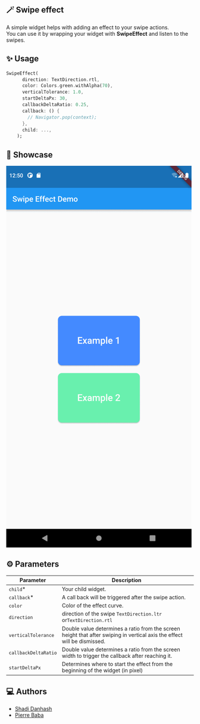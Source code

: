 <!-- 
This README describes the package. If you publish this package to pub.dev,
this README's contents appear on the landing page for your package.

For information about how to write a good package README, see the guide for
[writing package pages](https://dart.dev/guides/libraries/writing-package-pages). 

For general information about developing packages, see the Dart guide for
[creating packages](https://dart.dev/guides/libraries/create-library-packages)
and the Flutter guide for
[developing packages and plugins](https://flutter.dev/developing-packages). 
-->


## 🪄 Swipe effect
A simple widget helps with adding an effect to your swipe actions.<br>
You can use it by wrapping your widget with <b>SwipeEffect</b> and listen to the swipes.


## ✨ Usage


```dart
SwipeEffect(
      direction: TextDirection.rtl, 
      color: Colors.green.withAlpha(70),
      verticalTolerance: 1.0,
      startDeltaPx: 30,
      callbackDeltaRatio: 0.25,
      callback: () {
        // Navigator.pop(context);
      },
      child: ...,
    );
```
## 🔮 Showcase
![image](https://github.com/shadi-danhash/swipe_effect/blob/main/images/gif1.gif?raw=true)
## ⚙️ Parameters

| Parameter | Description |
|---|---|
| `child`* | Your child widget. |
| `callback`* | A call back will be triggered after the swipe action. |
| `color`| Color of the effect curve. |
| `direction` | direction of the swipe `TextDirection.ltr` or`TextDirection.rtl` |
| `verticalTolerance`| Double value determines a ratio from the screen height that after swiping in vertical axis the effect will be dismissed. |
| `callbackDeltaRatio`| Double value determines a ratio from the screen width to trigger the callback after reaching it.|
| `startDeltaPx`|Determines where to start the effect from the beginning of the widget (in pixel) |



## 💻 Authors

- [Shadi Danhash](https://github.com/shadi-danhash)
- [Pierre Baba](https://github.com/PierreBaba)
